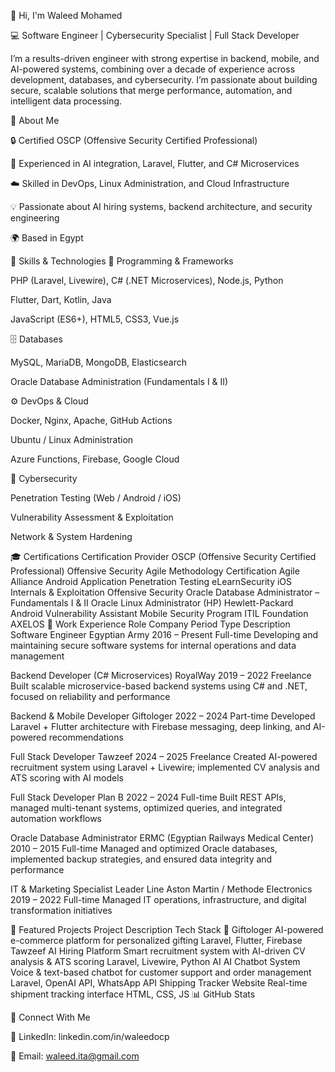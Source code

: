 👋 Hi, I'm Waleed Mohamed

💻 Software Engineer | Cybersecurity Specialist | Full Stack Developer

I’m a results-driven engineer with strong expertise in backend, mobile, and AI-powered systems, combining over a decade of experience across development, databases, and cybersecurity.
I’m passionate about building secure, scalable solutions that merge performance, automation, and intelligent data processing.

🚀 About Me

🔒 Certified OSCP (Offensive Security Certified Professional)

🧠 Experienced in AI integration, Laravel, Flutter, and C# Microservices

☁️ Skilled in DevOps, Linux Administration, and Cloud Infrastructure

💡 Passionate about AI hiring systems, backend architecture, and security engineering

🌍 Based in Egypt

🧠 Skills & Technologies
💼 Programming & Frameworks

PHP (Laravel, Livewire), C# (.NET Microservices), Node.js, Python

Flutter, Dart, Kotlin, Java

JavaScript (ES6+), HTML5, CSS3, Vue.js

🗄️ Databases

MySQL, MariaDB, MongoDB, Elasticsearch

Oracle Database Administration (Fundamentals I & II)

⚙️ DevOps & Cloud

Docker, Nginx, Apache, GitHub Actions

Ubuntu / Linux Administration

Azure Functions, Firebase, Google Cloud

🔐 Cybersecurity

Penetration Testing (Web / Android / iOS)

Vulnerability Assessment & Exploitation

Network & System Hardening

🎓 Certifications
Certification	Provider
OSCP (Offensive Security Certified Professional)	Offensive Security
Agile Methodology Certification	Agile Alliance
Android Application Penetration Testing	eLearnSecurity
iOS Internals & Exploitation	Offensive Security
Oracle Database Administrator – Fundamentals I & II	Oracle
Linux Administrator (HP)	Hewlett-Packard
Android Vulnerability Assistant	Mobile Security Program
ITIL Foundation	AXELOS
💼 Work Experience
Role	Company	Period	Type	Description
Software Engineer	Egyptian Army	2016 – Present	Full-time Developing and maintaining secure software systems for internal operations and data management

Backend Developer (C# Microservices)	RoyalWay	2019 – 2022	Freelance	Built scalable microservice-based backend systems using C# and .NET, focused on reliability and performance

Backend & Mobile Developer	Giftologer	2022 – 2024	Part-time	Developed Laravel + Flutter architecture with Firebase messaging, deep linking, and AI-powered recommendations

Full Stack Developer	Tawzeef	2024 – 2025	Freelance	Created AI-powered recruitment system using Laravel + Livewire; implemented CV analysis and ATS scoring with AI models

Full Stack Developer	Plan B	2022 – 2024	Full-time	Built REST APIs, managed multi-tenant systems, optimized queries, and integrated automation workflows

Oracle Database Administrator	ERMC (Egyptian Railways Medical Center)	2010 – 2015	Full-time	Managed and optimized Oracle databases, implemented backup strategies, and ensured data integrity and performance

IT & Marketing Specialist	Leader Line Aston Martin / Methode Electronics	2019 – 2022	Full-time	Managed IT operations, infrastructure, and digital transformation initiatives

🌟 Featured Projects
Project	Description	Tech Stack
🎁 Giftologer
	AI-powered e-commerce platform for personalized gifting	Laravel, Flutter, Firebase
Tawzeef AI Hiring Platform	Smart recruitment system with AI-driven CV analysis & ATS scoring	Laravel, Livewire, Python AI
AI Chatbot System	Voice & text-based chatbot for customer support and order management	Laravel, OpenAI API, WhatsApp API
Shipping Tracker Website	Real-time shipment tracking interface	HTML, CSS, JS
📊 GitHub Stats




🤝 Connect With Me

💼 LinkedIn: linkedin.com/in/waleedocp

📧 Email: waleed.ita@gmail.com
